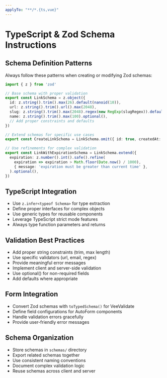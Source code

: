 ```yaml
---
applyTo: "**/*.{ts,vue}"
---
```


# TypeScript & Zod Schema Instructions

## Schema Definition Patterns
Always follow these patterns when creating or modifying Zod schemas:

```typescript
import { z } from 'zod'

// Base schema with proper validation
export const LinkSchema = z.object({
  id: z.string().trim().max(26).default(nanoid(10)),
  url: z.string().trim().url().max(2048),
  slug: z.string().trim().max(2048).regex(new RegExp(slugRegex)).default(nanoid()),
  name: z.string().trim().max(100).optional(),
  // Add proper constraints and defaults
})

// Extend schemas for specific use cases
export const CreateLinkSchema = LinkSchema.omit({ id: true, createdAt: true })

// Use refinements for complex validation
export const LinkWithExpirationSchema = LinkSchema.extend({
  expiration: z.number().int().safe().refine(
    expiration => expiration > Math.floor(Date.now() / 1000),
    { message: 'expiration must be greater than current time' },
  ).optional(),
})
```

## TypeScript Integration
- Use `z.infer<typeof Schema>` for type extraction
- Define proper interfaces for complex objects
- Use generic types for reusable components
- Leverage TypeScript strict mode features
- Always type function parameters and returns

## Validation Best Practices
- Add proper string constraints (trim, max length)
- Use specific validators (url, email, regex)
- Provide meaningful error messages
- Implement client and server-side validation
- Use optional() for non-required fields
- Add defaults where appropriate

## Form Integration
- Convert Zod schemas with `toTypedSchema()` for VeeValidate
- Define field configurations for AutoForm components
- Handle validation errors gracefully
- Provide user-friendly error messages

## Schema Organization
- Store schemas in `schemas/` directory
- Export related schemas together
- Use consistent naming conventions
- Document complex validation logic
- Reuse schemas across client and server
